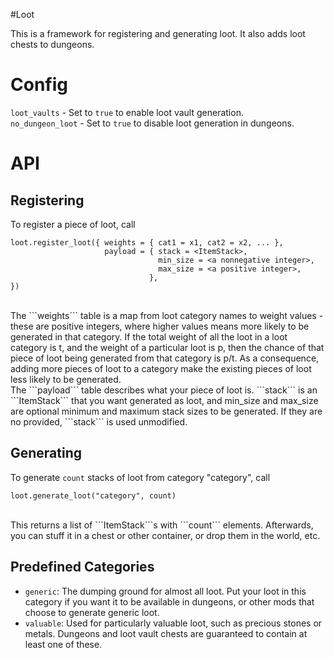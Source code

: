 #Loot

This is a framework for registering and generating loot. It also adds loot
chests to dungeons.

Config
======
```loot_vaults``` - Set to ```true``` to enable loot vault generation. <br/>
```no_dungeon_loot``` - Set to ```true``` to disable loot generation in dungeons.

API
===
Registering
-----------
To register a piece of loot, call <br/>
```
loot.register_loot({ weights = { cat1 = x1, cat2 = x2, ... },
                     payload = { stack = <ItemStack>,
                                 min_size = <a nonnegative integer>,
                                 max_size = <a positive integer>,
                               },
})
```
<br/>
The ```weights``` table is a map from loot category names to weight values -
these are positive integers, where higher values means more likely to be
generated in that category. If the total weight of all the loot in a loot
category is t, and the weight of a particular loot is p, then the chance of
that piece of loot being generated from that category is p/t. As a consequence,
adding more pieces of loot to a category make the existing pieces of loot less
likely to be generated.
<br/>
The ```payload``` table describes what your piece of loot is. ```stack``` is an
```ItemStack``` that you want generated as loot, and min_size and max_size are
optional minimum and maximum stack sizes to be generated. If they are no
provided, ```stack``` is used unmodified.

Generating
----------
To generate ```count``` stacks of loot from category "category", call <br/>
```
loot.generate_loot("category", count)
```
<br/>
This returns a list of ```ItemStack```s with ```count``` elements. Afterwards,
you can stuff it in a chest or other container, or drop them in the world, etc.

Predefined Categories
---------------------
 - ```generic```: The dumping ground for almost all loot. Put your loot in this
   category if you want it to be available in dungeons, or other mods that
   choose to generate generic loot.
 - ```valuable```: Used for particularly valuable loot, such as precious stones
   or metals. Dungeons and loot vault chests are guaranteed to contain at least
   one of these.